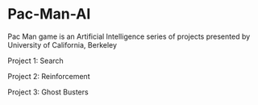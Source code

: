 # Pac-Man-AI

Pac Man game is an Artificial Intelligence series of projects presented by University of California, Berkeley

Project 1: Search 

Project 2: Reinforcement

Project 3: Ghost Busters

